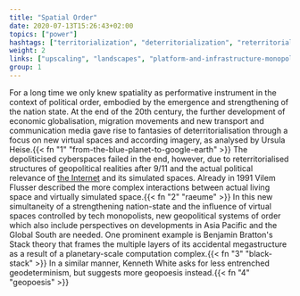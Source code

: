 ```yaml
---
title: "Spatial Order"
date: 2020-07-13T15:26:43+02:00
topics: ["power"]
hashtags: ["territorialization", "deterritorialization", "reterritorialization"]
weight: 2
links: ["upscaling", "landscapes", "platform-and-infrastructure-monopolies", "extractivism"]
group: 1
---
```


For a long time we only knew spatiality as performative instrument in the context of political order, embodied by the emergence and strengthening of the nation state. At the end of the 20th century, the further development of economic globalisation, migration movements and new transport and communication media gave rise to fantasies of deterritorialisation through a focus on new virtual spaces and according imagery, as analysed by Ursula Heise.{{< fn "1" "from-the-blue-planet-to-google-earth" >}} The depoliticised cyberspaces failed in the end, however, due to reterritorialised structures of geopolitical realities after 9/11 and the actual political relevance of [the Internet](https://www.nytimes.com/2018/10/15/opinion/internet-google-china-balkanization.html) and its simulated spaces. Already in 1991 Vilem Flusser described the more complex interactions between actual living space and virtually simulated space.{{< fn "2" "raeume" >}} In this new simultaneity of a strengthening nation-state and the influence of virtual spaces controlled by tech monopolists, new geopolitical systems of order which also include perspectives on developments in Asia Pacific and the Global South are needed. One prominent example is Benjamin Bratton's Stack theory that frames the multiple layers of its accidental megastructure as a result of a planetary-scale computation complex.{{< fn "3" "black-stack" >}} In a similar manner, Kenneth White asks for less entrenched geodeterminism, but suggests more geopoesis instead.{{< fn "4" "geopoesis" >}}
